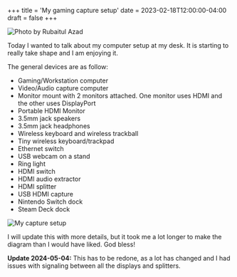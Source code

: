 +++
title = 'My gaming capture setup'
date = 2023-02-18T12:00:00-04:00
draft = false
+++

![Photo by Rubaitul Azad](/images/blogs/pexels-rubaitulazad-6196797.jpg "Photo by Rubaitul Azad: https://www.pexels.com/photo/gaming-setup-in-dark-room-6196797/")

Today I wanted to talk about my computer setup at my desk. It is starting to really take shape and I am enjoying it.

The general devices are as follow:

* Gaming/Workstation computer
* Video/Audio capture computer
* Monitor mount with 2 monitors attached. One monitor uses HDMI and the other uses DisplayPort
* Portable HDMI Monitor
* 3.5mm jack speakers
* 3.5mm jack headphones
* Wireless keyboard and wireless trackball
* Tiny wireless keyboard/trackpad
* Ethernet switch
* USB webcam on a stand
* Ring light
* HDMI switch
* HDMI audio extractor
* HDMI splitter
* USB HDMI capture
* Nintendo Switch dock
* Steam Deck dock

![My capture setup](/images/blogs/my-gaming-capture-setup/Capture-setup.svg "My capture setup")

I will update this with more details, but it took me a lot longer to make the diagram than I would have liked. God bless!

**Update 2024-05-04:** This has to be redone, as a lot has changed and I had issues with signaling between all the displays and splitters.
